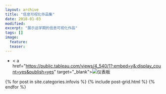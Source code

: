 ```yaml
---
layout: archive
title: "信息可视化作品集"
date: 2018-01-03
modified:
excerpt: "展示这学期的信息可视化作品"
tags: []
image: 
  feature: 
  teaser:
---
```


- < a href="https://public.tableau.com/views/4_540/1?:embed=y&:display_count=yes&publish=yes" target="_blank">![仪表板](https://i.loli.net/2018/01/07/5a520247be06a.png)


<div class="tiles">
{% for post in site.categories.infovis %}
  {% include post-grid.html %}
{% endfor %}
</div><!-- /.tiles 把所有categories 有 infovis 的列出來-->